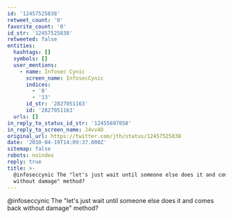 ```yaml
---
id: '12457525838'
retweet_count: '0'
favorite_count: '0'
id_str: '12457525838'
retweeted: false
entities:
  hashtags: []
  symbols: []
  user_mentions:
    - name: Infosec Cynic
      screen_name: InfosecCynic
      indices:
        - '0'
        - '13'
      id_str: '2827051163'
      id: '2827051163'
  urls: []
in_reply_to_status_id_str: '12455697058'
in_reply_to_screen_name: J4vv4D
original_url: https://twitter.com/jth/status/12457525838
date: '2010-04-19T14:09:37.000Z'
sitemap: false
robots: noindex
reply: true
title: >-
  @infoseccynic The "let's just wait until someone else does it and comes back
  without damage" method?
---
```


@infoseccynic The "let's just wait until someone else does it and comes back without damage" method?